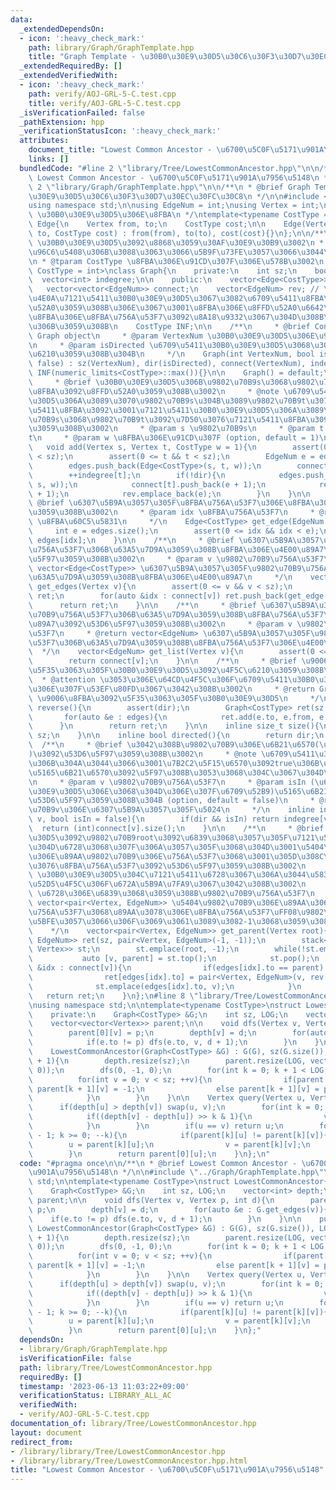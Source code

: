 ```yaml
---
data:
  _extendedDependsOn:
  - icon: ':heavy_check_mark:'
    path: library/Graph/GraphTemplate.hpp
    title: "Graph Template - \u30B0\u30E9\u30D5\u30C6\u30F3\u30D7\u30EC\u30FC\u30C8"
  _extendedRequiredBy: []
  _extendedVerifiedWith:
  - icon: ':heavy_check_mark:'
    path: verify/AOJ-GRL-5-C.test.cpp
    title: verify/AOJ-GRL-5-C.test.cpp
  _isVerificationFailed: false
  _pathExtension: hpp
  _verificationStatusIcon: ':heavy_check_mark:'
  attributes:
    document_title: "Lowest Common Ancestor - \u6700\u5C0F\u5171\u901A\u7956\u5148"
    links: []
  bundledCode: "#line 2 \"library/Tree/LowestCommonAncestor.hpp\"\n\n/**\n * @brief\
    \ Lowest Common Ancestor - \u6700\u5C0F\u5171\u901A\u7956\u5148\n */\n\n#line\
    \ 2 \"library/Graph/GraphTemplate.hpp\"\n\n/**\n * @brief Graph Template - \u30B0\
    \u30E9\u30D5\u30C6\u30F3\u30D7\u30EC\u30FC\u30C8\n */\n\n#include <bits/stdc++.h>\n\
    using namespace std;\n\nusing EdgeNum = int;\nusing Vertex = int;\n\n/**\n * @brief\
    \ \u30B0\u30E9\u30D5\u306E\u8FBA\n */\ntemplate<typename CostType = int>\nstruct\
    \ Edge{\n    Vertex from, to;\n    CostType cost;\n\n    Edge(Vertex from, Vertex\
    \ to, CostType cost) : from(from), to(to), cost(cost){}\n};\n\n/**\n * @brief\
    \ \u30B0\u30E9\u30D5\u3092\u8868\u3059\u30AF\u30E9\u30B9\u3002\n * @note \u8FBA\
    \u96C6\u5408\u306B\u3088\u3063\u3066\u5B9F\u73FE\u3057\u3066\u3044\u308B\u3002\
    \n * @tparam CostType \u8FBA\u306E\u91CD\u307F\u306E\u578B\u3002\n */\ntemplate<typename\
    \ CostType = int>\nclass Graph{\n    private:\n    int sz;\n    bool dir;\n  \
    \  vector<int> indegree;\n\n    public:\n    vector<Edge<CostType>> edges;\n \
    \   vector<vector<EdgeNum>> connect;\n    vector<EdgeNum> rev; // \u5F62\u5F0F\
    \u4E0A\u7121\u5411\u30B0\u30E9\u30D5\u3067\u3082\u6709\u5411\u8FBA\u3092\u8FFD\
    \u52A0\u3059\u308B\u306E\u3067\u3001\u8FBA\u306E\u8FFD\u52A0\u6642\u306B\u9006\
    \u8FBA\u306E\u8FBA\u756A\u53F7\u3092\u8A18\u9332\u3067\u304D\u308B\u3088\u3046\
    \u306B\u3059\u308B\n    CostType INF;\n\n    /**\n     * @brief Construct a new\
    \ Graph object\n     * @param VertexNum \u30B0\u30E9\u30D5\u306E\u9802\u70B9\u6570\
    \n     * @param isDirected \u6709\u5411\u30B0\u30E9\u30D5\u3068\u3057\u3066\u4F5C\
    \u6210\u3059\u308B\u304B\n     */\n    Graph(int VertexNum, bool isDirected =\
    \ false) : sz(VertexNum), dir(isDirected), connect(VertexNum), indegree(VertexNum),\
    \ INF(numeric_limits<CostType>::max()){}\n\n    Graph() = default;\n\n    /**\n\
    \     * @brief \u30B0\u30E9\u30D5\u306B\u9802\u70B9s\u3068\u9802\u70B9t\u9593\u306E\
    \u8FBA\u3092\u8FFD\u52A0\u3059\u308B\u3002\n     * @note \u6709\u5411\u30B0\u30E9\
    \u30D5\u306A\u3089\u3070\u9802\u70B9s\u304B\u3089\u9802\u70B9t\u3078\u306E\u6709\
    \u5411\u8FBA\u3092\u3001\u7121\u5411\u30B0\u30E9\u30D5\u306A\u3089\u3070\u9802\
    \u70B9s\u3068\u9802\u70B9t\u3092\u7D50\u3076\u7121\u5411\u8FBA\u3092\u8FFD\u52A0\
    \u3059\u308B\u3002\n     * @param s \u9802\u70B9s\n     * @param t \u9802\u70B9\
    t\n     * @param w \u8FBA\u306E\u91CD\u307F (option, default = 1)\n     */\n \
    \   void add(Vertex s, Vertex t, CostType w = 1){\n        assert(0 <= s && s\
    \ < sz);\n        assert(0 <= t && t < sz);\n        EdgeNum e = edges.size();\n\
    \        edges.push_back(Edge<CostType>(s, t, w));\n        connect[s].push_back(e);\n\
    \        ++indegree[t];\n        if(!dir){\n            edges.push_back(Edge<CostType>(t,\
    \ s, w));\n            connect[t].push_back(e + 1);\n            rev.emplace_back(e\
    \ + 1);\n            rev.emplace_back(e);\n        }\n    }\n\n    /**\n     *\
    \ @brief \u6307\u5B9A\u3057\u305F\u8FBA\u756A\u53F7\u306E\u8FBA\u3092\u53D6\u5F97\
    \u3059\u308B\u3002\n     * @param idx \u8FBA\u756A\u53F7\n     * @return Edge<CostType>\
    \ \u8FBA\u60C5\u5831\n     */\n    Edge<CostType> get_edge(EdgeNum idx){\n   \
    \     int e = edges.size();\n        assert(0 <= idx && idx < e);\n        return\
    \ edges[idx];\n    }\n\n    /**\n     * @brief \u6307\u5B9A\u3057\u305F\u9802\u70B9\
    \u756A\u53F7\u306B\u63A5\u7D9A\u3059\u308B\u8FBA\u306E\u4E00\u89A7\u3092\u53D6\
    \u5F97\u3059\u308B\u3002\n     * @param v \u9802\u70B9\u756A\u53F7\n     * @return\
    \ vector<Edge<CostType>> \u6307\u5B9A\u3057\u305F\u9802\u70B9\u756A\u53F7\u306B\
    \u63A5\u7D9A\u3059\u308B\u8FBA\u306E\u4E00\u89A7\n     */\n    vector<Edge<CostType>>\
    \ get_edges(Vertex v){\n        assert(0 <= v && v < sz);\n        vector<Edge<CostType>>\
    \ ret;\n        for(auto &idx : connect[v]) ret.push_back(get_edge(idx));\n  \
    \      return ret;\n    }\n\n    /**\n     * @brief \u6307\u5B9A\u3057\u305F\u9802\
    \u70B9\u756A\u53F7\u306B\u63A5\u7D9A\u3059\u308B\u8FBA\u756A\u53F7\u306E\u4E00\
    \u89A7\u3092\u53D6\u5F97\u3059\u308B\u3002\n     * @param v \u9802\u70B9\u756A\
    \u53F7\n     * @return vector<EdgeNum> \u6307\u5B9A\u3057\u305F\u9802\u70B9\u756A\
    \u53F7\u306B\u63A5\u7D9A\u3059\u308B\u8FBA\u756A\u53F7\u306E\u4E00\u89A7\n   \
    \  */\n    vector<EdgeNum> get_list(Vertex v){\n        assert(0 <= v && v < sz);\n\
    \        return connect[v];\n    }\n\n    /**\n     * @brief \u9006\u8FBA\u3092\
    \u5F35\u3063\u305F\u30B0\u30E9\u30D5\u3092\u4F5C\u6210\u3059\u308B\u3002\n   \
    \  * @attention \u3053\u306E\u64CD\u4F5C\u306F\u6709\u5411\u30B0\u30E9\u30D5\u306B\
    \u306E\u307F\u53EF\u80FD\u3067\u3042\u308B\u3002\n     * @return Graph<CostType>\
    \ \u9006\u8FBA\u3092\u5F35\u3063\u305F\u30B0\u30E9\u30D5\n     */\n    Graph<CostType>\
    \ reverse(){\n        assert(dir);\n        Graph<CostType> ret(sz, true);\n \
    \       for(auto &e : edges){\n            ret.add(e.to, e.from, e.cost);\n  \
    \      }\n        return ret;\n    }\n\n    inline size_t size(){\n        return\
    \ sz;\n    }\n\n    inline bool directed(){\n        return dir;\n    }\n\n  \
    \  /**\n     * @brief \u3042\u308B\u9802\u70B9\u306E\u6B21\u6570(\u51FA\u6B21\u6570\
    )\u3092\u53D6\u5F97\u3059\u308B\u3002\n     * @note \u6709\u5411\u30B0\u30E9\u30D5\
    \u306B\u304A\u3044\u3066\u3001\u7B2C2\u5F15\u6570\u3092true\u306B\u3059\u308C\u3070\
    \u5165\u6B21\u6570\u3092\u5F97\u308B\u3053\u3068\u304C\u3067\u304D\u308B\u3002\
    \n     * @param v \u9802\u70B9\u756A\u53F7\n     * @param isIn (\u6709\u5411\u30B0\
    \u30E9\u30D5\u306E\u3068\u304D\u306E\u307F\u6709\u52B9)\u5165\u6B21\u6570\u3092\
    \u53D6\u5F97\u3059\u308B\u304B (option, default = false)\n     * @return int \u9802\
    \u70B9v\u306E\u6307\u5B9A\u3057\u305F\u5024\n     */\n    inline int degree(Vertex\
    \ v, bool isIn = false){\n        if(dir && isIn) return indegree[v];\n      \
    \  return (int)connect[v].size();\n    }\n\n    /**\n     * @brief \u30B0\u30E9\
    \u30D5\u3092\u9802\u70B9root\u3092\u6839\u3068\u3057\u305F\u7121\u5411\u6839\u4ED8\
    \u304D\u6728\u3068\u307F\u306A\u3057\u305F\u3068\u304D\u3001\u5404\u9802\u70B9\
    \u306E\u89AA\u9802\u70B9\u306E\u756A\u53F7\u3068\u3001\u305D\u308C\u3092\u7D50\
    \u3076\u8FBA\u756A\u53F7\u3092\u53D6\u5F97\u3059\u308B\u3002\n     * @attention\
    \ \u30B0\u30E9\u30D5\u304C\u7121\u5411\u6728\u3067\u306A\u3044\u5834\u5408\u306E\
    \u52D5\u4F5C\u306F\u672A\u5B9A\u7FA9\u3067\u3042\u308B\u3002\n     * @param root\
    \ \u6728\u306E\u6839\u3068\u3059\u308B\u9802\u70B9\u756A\u53F7\n     * @return\
    \ vector<pair<Vertex, EdgeNum>> \u5404\u9802\u70B9\u306E\u89AA\u306E\u9802\u70B9\
    \u756A\u53F7\u3068\u89AA\u3078\u306E\u8FBA\u756A\u53F7\uFF08\u9802\u70B9root\u306B\
    \u5BFE\u3057\u3066\u306F\u3069\u3061\u3089\u3082-1\u3068\u3059\u308B\uFF09\n \
    \    */\n    vector<pair<Vertex, EdgeNum>> get_parent(Vertex root){\n        vector<pair<Vertex,\
    \ EdgeNum>> ret(sz, pair<Vertex, EdgeNum>(-1, -1));\n        stack<pair<Vertex,\
    \ Vertex>> st;\n        st.emplace(root, -1);\n        while(!st.empty()){\n \
    \           auto [v, parent] = st.top();\n            st.pop();\n            for(auto\
    \ &idx : connect[v]){\n                if(edges[idx].to == parent) continue;\n\
    \                ret[edges[idx].to] = pair<Vertex, EdgeNum>(v, rev[idx]);\n  \
    \              st.emplace(edges[idx].to, v);\n            }\n        }\n     \
    \   return ret;\n    }\n};\n#line 8 \"library/Tree/LowestCommonAncestor.hpp\"\n\
    \nusing namespace std;\n\ntemplate<typename CostType>\nstruct LowestCommonAncestor{\n\
    \    private:\n    Graph<CostType> &G;\n    int sz, LOG;\n    vector<int> depth;\n\
    \    vector<vector<Vertex>> parent;\n\n    void dfs(Vertex v, Vertex p, int d){\n\
    \        parent[0][v] = p;\n        depth[v] = d;\n        for(auto &e : G.get_edges(v)){\n\
    \            if(e.to != p) dfs(e.to, v, d + 1);\n        }\n    }\n\n    public:\n\
    \    LowestCommonAncestor(Graph<CostType> &G) : G(G), sz(G.size()), LOG(ceil(log2(G.size()))\
    \ + 1){\n        depth.resize(sz);\n        parent.resize(LOG, vector<Vertex>(sz,\
    \ 0));\n        dfs(0, -1, 0);\n        for(int k = 0; k + 1 < LOG; ++k){\n  \
    \          for(int v = 0; v < sz; ++v){\n                if(parent[k][v] < 0)\
    \ parent[k + 1][v] = -1;\n                else parent[k + 1][v] = parent[k][parent[k][v]];\n\
    \            }\n        }\n    }\n\n    Vertex query(Vertex u, Vertex v){\n  \
    \      if(depth[u] > depth[v]) swap(u, v);\n        for(int k = 0; k < LOG; ++k){\n\
    \            if((depth[v] - depth[u]) >> k & 1){\n                v = parent[k][v];\n\
    \            }\n        }\n        if(u == v) return u;\n        for(int k = LOG\
    \ - 1; k >= 0; --k){\n            if(parent[k][u] != parent[k][v]){\n        \
    \        u = parent[k][u];\n                v = parent[k][v];\n            }\n\
    \        }\n        return parent[0][u];\n    }\n};\n"
  code: "#pragma once\n\n/**\n * @brief Lowest Common Ancestor - \u6700\u5C0F\u5171\
    \u901A\u7956\u5148\n */\n\n#include \"../Graph/GraphTemplate.hpp\"\n\nusing namespace\
    \ std;\n\ntemplate<typename CostType>\nstruct LowestCommonAncestor{\n    private:\n\
    \    Graph<CostType> &G;\n    int sz, LOG;\n    vector<int> depth;\n    vector<vector<Vertex>>\
    \ parent;\n\n    void dfs(Vertex v, Vertex p, int d){\n        parent[0][v] =\
    \ p;\n        depth[v] = d;\n        for(auto &e : G.get_edges(v)){\n        \
    \    if(e.to != p) dfs(e.to, v, d + 1);\n        }\n    }\n\n    public:\n   \
    \ LowestCommonAncestor(Graph<CostType> &G) : G(G), sz(G.size()), LOG(ceil(log2(G.size()))\
    \ + 1){\n        depth.resize(sz);\n        parent.resize(LOG, vector<Vertex>(sz,\
    \ 0));\n        dfs(0, -1, 0);\n        for(int k = 0; k + 1 < LOG; ++k){\n  \
    \          for(int v = 0; v < sz; ++v){\n                if(parent[k][v] < 0)\
    \ parent[k + 1][v] = -1;\n                else parent[k + 1][v] = parent[k][parent[k][v]];\n\
    \            }\n        }\n    }\n\n    Vertex query(Vertex u, Vertex v){\n  \
    \      if(depth[u] > depth[v]) swap(u, v);\n        for(int k = 0; k < LOG; ++k){\n\
    \            if((depth[v] - depth[u]) >> k & 1){\n                v = parent[k][v];\n\
    \            }\n        }\n        if(u == v) return u;\n        for(int k = LOG\
    \ - 1; k >= 0; --k){\n            if(parent[k][u] != parent[k][v]){\n        \
    \        u = parent[k][u];\n                v = parent[k][v];\n            }\n\
    \        }\n        return parent[0][u];\n    }\n};"
  dependsOn:
  - library/Graph/GraphTemplate.hpp
  isVerificationFile: false
  path: library/Tree/LowestCommonAncestor.hpp
  requiredBy: []
  timestamp: '2023-06-13 11:03:22+09:00'
  verificationStatus: LIBRARY_ALL_AC
  verifiedWith:
  - verify/AOJ-GRL-5-C.test.cpp
documentation_of: library/Tree/LowestCommonAncestor.hpp
layout: document
redirect_from:
- /library/library/Tree/LowestCommonAncestor.hpp
- /library/library/Tree/LowestCommonAncestor.hpp.html
title: "Lowest Common Ancestor - \u6700\u5C0F\u5171\u901A\u7956\u5148"
---
```


